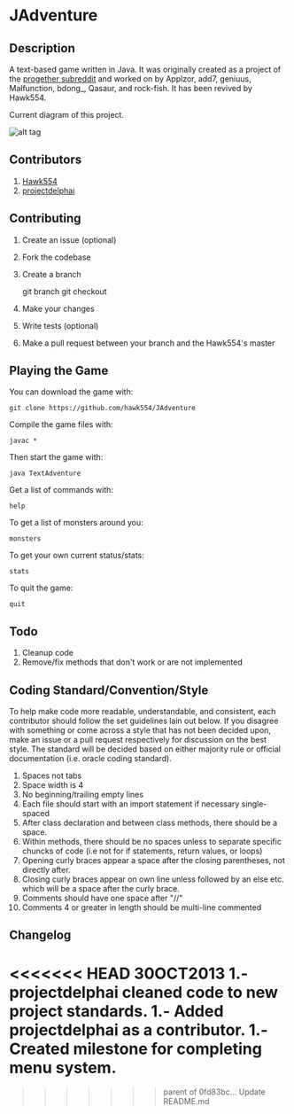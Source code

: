 JAdventure
==============================================

Description
-------------
A text-based game written in Java. It was originally created as a project of the [progether subreddit](http://www.reddit.com/r/progether) and worked on by Applzor, add7, geniuus, Malfunction, bdong_, Qasaur, and rock-fish. It has been revived by Hawk554.

Current diagram of this project.

![alt tag](http://i.imgur.com/Fhn2dEr.png)

Contributors
-------------

 1. [Hawk554](https://github.com/hawk554)
 1. [projectdelphai](https://github.com/projectdelphai)

Contributing
-------------

 1. Create an issue (optional)
 1. Fork the codebase
 1. Create a branch

      git branch <branchName>
      git checkout <branchName>

 1. Make your changes
 1. Write tests (optional)
 1. Make a pull request between your branch and the Hawk554's master

Playing the Game
--------------
You can download the game with:

    git clone https://github.com/hawk554/JAdventure

Compile the game files with:

    javac *

Then start the game with:

    java TextAdventure

Get a list of commands with:

    help

To get a list of monsters around you:

    monsters

To get your own current status/stats:

    stats

To quit the game:

    quit

Todo
------------------
 1. Cleanup code
 1. Remove/fix methods that don't work or are not implemented

Coding Standard/Convention/Style
-------------------
To help make code more readable, understandable, and consistent, each contributor should follow the set guidelines lain out below. If you disagree with something or come across a style that has not been decided upon, make an issue or a pull request respectively for discussion on the best style. The standard will be decided based on either majority rule or official documentation (i.e. oracle coding standard).

 1. Spaces not tabs
 1. Space width is 4
 1. No beginning/trailing empty lines
 1. Each file should start with an import statement if necessary single-spaced
 1. After class declaration and between class methods, there should be a space.
 1. Within methods, there should be no spaces unless to separate specific chuncks of code (i.e not for if statements, return values, or loops)
 1. Opening curly braces appear a space after the closing parentheses, not directly after.
 1. Closing curly braces appear on own line unless followed by an else etc. which will be a space after the curly brace.
 1. Comments should have one space after "//"
 1. Comments 4 or greater in length should be multi-line commented

Changelog
------------
<<<<<<< HEAD
30OCT2013 1.- projectdelphai cleaned code to new project standards. 
          1.- Added projectdelphai as a contributor.
          1.- Created milestone for completing menu system.
=======
>>>>>>> parent of 0fd83bc... Update README.md
